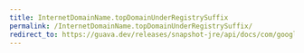 ```yaml
---
title: InternetDomainName.topDomainUnderRegistrySuffix
permalink: /InternetDomainName.topDomainUnderRegistrySuffix/
redirect_to: https://guava.dev/releases/snapshot-jre/api/docs/com/google/common/net/InternetDomainName.html#topDomainUnderRegistrySuffix--
---
```

